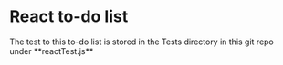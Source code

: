 <h1>React to-do list</h1>

<p>The test to this to-do list is stored in the Tests directory in this git repo under **reactTest.js**</p>
